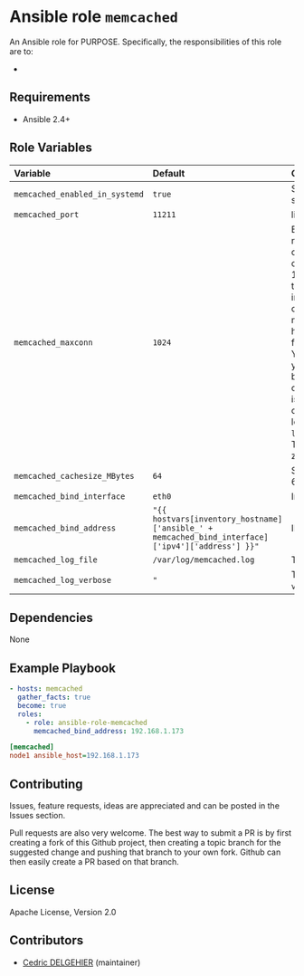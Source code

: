 # Ansible role `memcached`

An Ansible role for PURPOSE. Specifically, the responsibilities of this role are to:

-

## Requirements

- Ansible 2.4+

## Role Variables


| Variable   | Default | Comments (type)  |
| :---       | :---    | :---             |
| `memcached_enabled_in_systemd` | `true` | Set `enabled` in systemd |
| `memcached_port` | `11211` | listening port |
| `memcached_maxconn` | `1024` | By default the max number of concurrent connections is set to 1024. Configuring this correctly is important. Extra connections to memcached may hang while waiting for slots to free up. You may detect if your instance has been running out of connections by issuing a `stats` command and looking at `listen_disabled_num`. That value should be zero or close to zero. |
| `memcached_cachesize_MBytes` | `64` | Start with a cap of 64 megs of memory |
| `memcached_bind_interface` | `eth0` | Interface used  |
| `memcached_bind_address` | `"{{ hostvars[inventory_hostname]['ansible_' + memcached_bind_interface]['ipv4']['address'] }}"` | IP used for address |
| `memcached_log_file` | `/var/log/memcached.log` | The log file |
| `memcached_log_verbose` | `"` | The verbosity `-v` or `-vv` improve it |

## Dependencies

None

## Example Playbook

```yaml
- hosts: memcached
  gather_facts: true
  become: true
  roles:
    - role: ansible-role-memcached
      memcached_bind_address: 192.168.1.173
```


```ini
[memcached]
node1 ansible_host=192.168.1.173
```

## Contributing

Issues, feature requests, ideas are appreciated and can be posted in the Issues section.

Pull requests are also very welcome. The best way to submit a PR is by first creating a fork of this Github project, then creating a topic branch for the suggested change and pushing that branch to your own fork. Github can then easily create a PR based on that branch.

## License

Apache License, Version 2.0

## Contributors

- [Cedric DELGEHIER](https://github.com/cdelgehier/) (maintainer)
